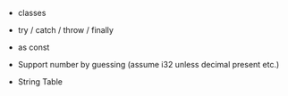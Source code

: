 - classes
- try / catch / throw / finally
- as const

- Support number by guessing (assume i32 unless decimal present etc.)
- String Table
